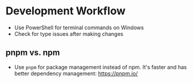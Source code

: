 # Development Workflow

- Use PowerShell for terminal commands on Windows
- Check for type issues after making changes

## pnpm vs. npm

- Use `pnpm` for package management instead of npm. It's faster and has better dependency management: <https://pnpm.io/>

